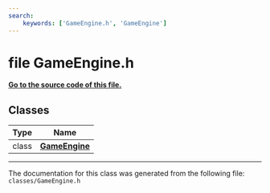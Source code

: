 ```yaml
---
search:
    keywords: ['GameEngine.h', 'GameEngine']
---
```


# file GameEngine.h

**[Go to the source code of this file.](_game_engine_8h_source.md)**
## Classes

|Type|Name|
|-----|-----|
|class|[**GameEngine**](class_game_engine.md)|




----------------------------------------
The documentation for this class was generated from the following file: `classes/GameEngine.h`
